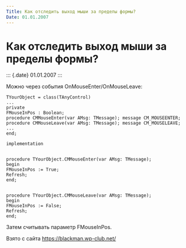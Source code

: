 ```yaml
---
Title: Как отследить выход мыши за пределы формы?
Date: 01.01.2007
---
```



Как отследить выход мыши за пределы формы?
==========================================

::: {.date}
01.01.2007
:::

Можно через события OnMouseEnter/OnMouseLeave:

    TYourObject = class(TAnyControl)
    ...
    private
    FMouseInPos : Boolean;
    procedure CMMouseEnter(var AMsg: TMessage); message CM_MOUSEENTER;
    procedure CMMouseLeave(var AMsg: TMessage); message CM_MOUSELEAVE;
    ...
    end;
     
    implementation
     
     
    procedure TYourObject.CMMouseEnter(var AMsg: TMessage);
    begin
    FMouseInPos := True;
    Refresh;
    end;
     
     
    procedure TYourObject.CMMouseLeave(var AMsg: TMessage);
    begin
    FMouseInPos := False;
    Refresh;
    end;

Затем считывать параметр FMouseInPos.

Взято с сайта <https://blackman.wp-club.net/>
